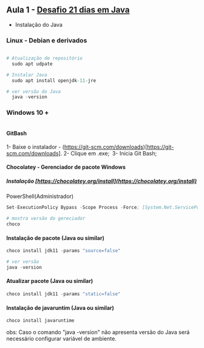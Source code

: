 ## Aula 1 - [Desafio 21 dias em Java](../../README.md)

* Instalação do Java
 
 
### Linux - Debian e derivados

```s

# Atualização de repositório
  sudo apt udpate

# Instalar Java
  sudo apt install openjdk-11-jre

# ver versão do Java
  java -version
```


### Windows 10 +
```s

```


#### GitBash
1- Baixe o instalador - (https://git-scm.com/downloads)[https://git-scm.com/downloads].
2- Clique em .exe; ​
3- Inicia Git Bash;

#### Chocolatey - Gerenciador de pacote Windows

##### Instalação [https://chocolatey.org/install](https://chocolatey.org/install)

PowerShell(Administrador)
```s
Set-ExecutionPolicy Bypass -Scope Process -Force; [System.Net.ServicePointManager]::SecurityProtocol = [System.Net.ServicePointManager]::SecurityProtocol -bor 3072; iex ((New-Object System.Net.WebClient).DownloadString('https://community.chocolatey.org/install.ps1'))

# mostra versão do gereciador
choco
```

#### Instalação de pacote (Java ou similar)

```s
choco install jdk11 -params "source=false"

# ver versão
java -version
```
#### Atualizar pacote (Java ou similar)

```s
choco install jdk11 -params "static=false"
```

#### Instalação de javaruntim (Java ou similar)

```s
choco install javaruntime
```

obs: Caso o comando "java -version" não apresenta versão do Java será necessário configurar variável de ambiente.